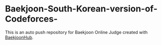 # Baekjoon-South-Korean-version-of-Codeforces-
This is an auto push repository for Baekjoon Online Judge created with [BaekjoonHub](https://github.com/BaekjoonHub/BaekjoonHub).

